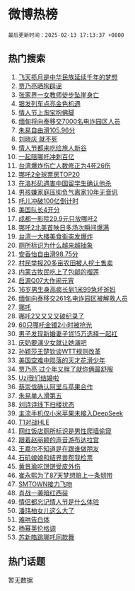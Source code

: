 # 微博热榜

`最后更新时间：2025-02-13 17:13:37 +0800`

## 热门搜索

1. [飞天揽月是中华民族延续千年的梦想](https://m.weibo.cn/search?containerid=100103type%3D1%26t%3D10%26q%3D%23%E9%A3%9E%E5%A4%A9%E6%8F%BD%E6%9C%88%E6%98%AF%E4%B8%AD%E5%8D%8E%E6%B0%91%E6%97%8F%E5%BB%B6%E7%BB%AD%E5%8D%83%E5%B9%B4%E7%9A%84%E6%A2%A6%E6%83%B3%23&stream_entry_id=51&isnewpage=1&extparam=seat%3D1%26cate%3D10103%26pos%3D0%26c_type%3D51%26filter_type%3Drealtimehot%26stream_entry_id%3D51%26q%3D%2523%25E9%25A3%259E%25E5%25A4%25A9%25E6%258F%25BD%25E6%259C%2588%25E6%2598%25AF%25E4%25B8%25AD%25E5%258D%258E%25E6%25B0%2591%25E6%2597%258F%25E5%25BB%25B6%25E7%25BB%25AD%25E5%258D%2583%25E5%25B9%25B4%25E7%259A%2584%25E6%25A2%25A6%25E6%2583%25B3%2523%26dgr%3D0%26display_time%3D1739438016%26pre_seqid%3D17394380162349230412664)
1. [贾乃亮晒狗辟谣](https://m.weibo.cn/search?containerid=100103type%3D1%26t%3D10%26q%3D%E8%B4%BE%E4%B9%83%E4%BA%AE%E6%99%92%E7%8B%97%E8%BE%9F%E8%B0%A3&stream_entry_id=31&isnewpage=1&extparam=seat%3D1%26cate%3D5001%26stream_entry_id%3D31%26lcate%3D5001%26q%3D%25E8%25B4%25BE%25E4%25B9%2583%25E4%25BA%25AE%25E6%2599%2592%25E7%258B%2597%25E8%25BE%259F%25E8%25B0%25A3%26band_rank%3D1%26realpos%3D1%26pos%3D0%26filter_type%3Drealtimehot%26flag%3D1%26c_type%3D31%26dgr%3D0%26display_time%3D1739438016%26pre_seqid%3D17394380162349230412664)
1. [张家界一女教师徒步坠崖身亡](https://m.weibo.cn/search?containerid=100103type%3D1%26t%3D10%26q%3D%23%E5%BC%A0%E5%AE%B6%E7%95%8C%E4%B8%80%E5%A5%B3%E6%95%99%E5%B8%88%E5%BE%92%E6%AD%A5%E5%9D%A0%E5%B4%96%E8%BA%AB%E4%BA%A1%23&stream_entry_id=31&isnewpage=1&extparam=seat%3D1%26cate%3D5001%26stream_entry_id%3D31%26lcate%3D5001%26q%3D%2523%25E5%25BC%25A0%25E5%25AE%25B6%25E7%2595%258C%25E4%25B8%2580%25E5%25A5%25B3%25E6%2595%2599%25E5%25B8%2588%25E5%25BE%2592%25E6%25AD%25A5%25E5%259D%25A0%25E5%25B4%2596%25E8%25BA%25AB%25E4%25BA%25A1%2523%26band_rank%3D2%26realpos%3D2%26pos%3D1%26filter_type%3Drealtimehot%26flag%3D1%26c_type%3D31%26dgr%3D0%26display_time%3D1739438016%26pre_seqid%3D17394380162349230412664)
1. [银发列车点亮金色机遇](https://m.weibo.cn/search?containerid=100103type%3D1%26t%3D10%26q%3D%23%E9%93%B6%E5%8F%91%E5%88%97%E8%BD%A6%E7%82%B9%E4%BA%AE%E9%87%91%E8%89%B2%E6%9C%BA%E9%81%87%23&stream_entry_id=31&isnewpage=1&extparam=seat%3D1%26cate%3D5001%26stream_entry_id%3D31%26lcate%3D5001%26q%3D%2523%25E9%2593%25B6%25E5%258F%2591%25E5%2588%2597%25E8%25BD%25A6%25E7%2582%25B9%25E4%25BA%25AE%25E9%2587%2591%25E8%2589%25B2%25E6%259C%25BA%25E9%2581%2587%2523%26band_rank%3D3%26realpos%3D3%26pos%3D2%26filter_type%3Drealtimehot%26flag%3D0%26c_type%3D31%26dgr%3D0%26display_time%3D1739438016%26pre_seqid%3D17394380162349230412664)
1. [情人节上淘宝抱佛脚](https://m.weibo.cn/search?containerid=100103type%3D1%26t%3D10%26q%3D%23%E6%83%85%E4%BA%BA%E8%8A%82%E4%B8%8A%E6%B7%98%E5%AE%9D%E6%8A%B1%E4%BD%9B%E8%84%9A%23&stream_entry_id=31&isnewpage=1&extparam=seat%3D1%26adid%3D275898%26stream_entry_id%3D31%26lcate%3D5001%26q%3D%2523%25E6%2583%2585%25E4%25BA%25BA%25E8%258A%2582%25E4%25B8%258A%25E6%25B7%2598%25E5%25AE%259D%25E6%258A%25B1%25E4%25BD%259B%25E8%2584%259A%2523%26pos%3D3%26band_rank%3D4%26cate%3D5001%26topic_ad%3D1%26filter_type%3Drealtimehot%26is_ad_pos%3D1%26c_type%3D31%26dgr%3D0%26display_time%3D1739438016%26pre_seqid%3D17394380162349230412664)
1. [缅甸将向泰移交7000名电诈园区人员](https://m.weibo.cn/search?containerid=100103type%3D1%26t%3D10%26q%3D%23%E7%BC%85%E7%94%B8%E5%B0%86%E5%90%91%E6%B3%B0%E7%A7%BB%E4%BA%A47000%E5%90%8D%E7%94%B5%E8%AF%88%E5%9B%AD%E5%8C%BA%E4%BA%BA%E5%91%98%23&stream_entry_id=31&isnewpage=1&extparam=seat%3D1%26cate%3D5001%26stream_entry_id%3D31%26lcate%3D5001%26q%3D%2523%25E7%25BC%2585%25E7%2594%25B8%25E5%25B0%2586%25E5%2590%2591%25E6%25B3%25B0%25E7%25A7%25BB%25E4%25BA%25A47000%25E5%2590%258D%25E7%2594%25B5%25E8%25AF%2588%25E5%259B%25AD%25E5%258C%25BA%25E4%25BA%25BA%25E5%2591%2598%2523%26band_rank%3D4%26realpos%3D4%26pos%3D4%26filter_type%3Drealtimehot%26flag%3D1%26c_type%3D31%26dgr%3D0%26display_time%3D1739438016%26pre_seqid%3D17394380162349230412664)
1. [朱易自由滑105.96分](https://m.weibo.cn/search?containerid=100103type%3D1%26t%3D10%26q%3D%23%E6%9C%B1%E6%98%93%E8%87%AA%E7%94%B1%E6%BB%91105.96%E5%88%86%23&stream_entry_id=31&isnewpage=1&extparam=seat%3D1%26cate%3D5001%26stream_entry_id%3D31%26lcate%3D5001%26q%3D%2523%25E6%259C%25B1%25E6%2598%2593%25E8%2587%25AA%25E7%2594%25B1%25E6%25BB%2591105.96%25E5%2588%2586%2523%26band_rank%3D5%26realpos%3D5%26pos%3D5%26filter_type%3Drealtimehot%26flag%3D1%26c_type%3D31%26dgr%3D0%26display_time%3D1739438016%26pre_seqid%3D17394380162349230412664)
1. [刘晓庆 就不死](https://m.weibo.cn/search?containerid=100103type%3D1%26t%3D10%26q%3D%E5%88%98%E6%99%93%E5%BA%86+%E5%B0%B1%E4%B8%8D%E6%AD%BB&stream_entry_id=31&isnewpage=1&extparam=seat%3D1%26cate%3D5001%26stream_entry_id%3D31%26lcate%3D5001%26q%3D%25E5%2588%2598%25E6%2599%2593%25E5%25BA%2586%2520%25E5%25B0%25B1%25E4%25B8%258D%25E6%25AD%25BB%26band_rank%3D6%26realpos%3D6%26pos%3D6%26filter_type%3Drealtimehot%26flag%3D1%26c_type%3D31%26dgr%3D0%26display_time%3D1739438016%26pre_seqid%3D17394380162349230412664)
1. [情人节都来吃绘旅人新谷](https://m.weibo.cn/search?containerid=100103type%3D1%26t%3D10%26q%3D%23%E6%83%85%E4%BA%BA%E8%8A%82%E9%83%BD%E6%9D%A5%E5%90%83%E7%BB%98%E6%97%85%E4%BA%BA%E6%96%B0%E8%B0%B7%23&stream_entry_id=31&isnewpage=1&extparam=seat%3D1%26adid%3D275975%26stream_entry_id%3D31%26lcate%3D5001%26q%3D%2523%25E6%2583%2585%25E4%25BA%25BA%25E8%258A%2582%25E9%2583%25BD%25E6%259D%25A5%25E5%2590%2583%25E7%25BB%2598%25E6%2597%2585%25E4%25BA%25BA%25E6%2596%25B0%25E8%25B0%25B7%2523%26pos%3D7%26band_rank%3D7%26cate%3D5001%26topic_ad%3D1%26filter_type%3Drealtimehot%26is_ad_pos%3D1%26c_type%3D31%26dgr%3D0%26display_time%3D1739438016%26pre_seqid%3D17394380162349230412664)
1. [一起陪哪吒冲刺百亿](https://m.weibo.cn/search?containerid=100103type%3D1%26t%3D10%26q%3D%23%E4%B8%80%E8%B5%B7%E9%99%AA%E5%93%AA%E5%90%92%E5%86%B2%E5%88%BA%E7%99%BE%E4%BA%BF%23&stream_entry_id=31&isnewpage=1&extparam=seat%3D1%26cate%3D5001%26stream_entry_id%3D31%26lcate%3D5001%26q%3D%2523%25E4%25B8%2580%25E8%25B5%25B7%25E9%2599%25AA%25E5%2593%25AA%25E5%2590%2592%25E5%2586%25B2%25E5%2588%25BA%25E7%2599%25BE%25E4%25BA%25BF%2523%26band_rank%3D7%26realpos%3D7%26pos%3D8%26filter_type%3Drealtimehot%26flag%3D16%26c_type%3D31%26dgr%3D0%26display_time%3D1739438016%26pre_seqid%3D17394380162349230412664)
1. [台湾爆炸伤亡人数修正为4死26伤](https://m.weibo.cn/search?containerid=100103type%3D1%26t%3D10%26q%3D%E5%8F%B0%E6%B9%BE%E7%88%86%E7%82%B8%E4%BC%A4%E4%BA%A1%E4%BA%BA%E6%95%B0%E4%BF%AE%E6%AD%A3%E4%B8%BA4%E6%AD%BB26%E4%BC%A4&stream_entry_id=31&isnewpage=1&extparam=seat%3D1%26cate%3D5001%26stream_entry_id%3D31%26lcate%3D5001%26q%3D%25E5%258F%25B0%25E6%25B9%25BE%25E7%2588%2586%25E7%2582%25B8%25E4%25BC%25A4%25E4%25BA%25A1%25E4%25BA%25BA%25E6%2595%25B0%25E4%25BF%25AE%25E6%25AD%25A3%25E4%25B8%25BA4%25E6%25AD%25BB26%25E4%25BC%25A4%26band_rank%3D8%26realpos%3D8%26pos%3D9%26filter_type%3Drealtimehot%26flag%3D1%26c_type%3D31%26dgr%3D0%26display_time%3D1739438016%26pre_seqid%3D17394380162349230412664)
1. [哪吒2全球票房TOP20](https://m.weibo.cn/search?containerid=100103type%3D1%26t%3D10%26q%3D%23%E5%93%AA%E5%90%922%E5%85%A8%E7%90%83%E7%A5%A8%E6%88%BFTOP20%23&stream_entry_id=31&isnewpage=1&extparam=seat%3D1%26cate%3D5001%26stream_entry_id%3D31%26lcate%3D5001%26q%3D%2523%25E5%2593%25AA%25E5%2590%25922%25E5%2585%25A8%25E7%2590%2583%25E7%25A5%25A8%25E6%2588%25BFTOP20%2523%26band_rank%3D9%26realpos%3D9%26pos%3D10%26filter_type%3Drealtimehot%26flag%3D0%26c_type%3D31%26dgr%3D0%26display_time%3D1739438016%26pre_seqid%3D17394380162349230412664)
1. [在洛杉矶遇害中国留学生确认他杀](https://m.weibo.cn/search?containerid=100103type%3D1%26t%3D10%26q%3D%23%E5%9C%A8%E6%B4%9B%E6%9D%89%E7%9F%B6%E9%81%87%E5%AE%B3%E4%B8%AD%E5%9B%BD%E7%95%99%E5%AD%A6%E7%94%9F%E7%A1%AE%E8%AE%A4%E4%BB%96%E6%9D%80%23&stream_entry_id=31&isnewpage=1&extparam=seat%3D1%26cate%3D5001%26stream_entry_id%3D31%26lcate%3D5001%26q%3D%2523%25E5%259C%25A8%25E6%25B4%259B%25E6%259D%2589%25E7%259F%25B6%25E9%2581%2587%25E5%25AE%25B3%25E4%25B8%25AD%25E5%259B%25BD%25E7%2595%2599%25E5%25AD%25A6%25E7%2594%259F%25E7%25A1%25AE%25E8%25AE%25A4%25E4%25BB%2596%25E6%259D%2580%2523%26band_rank%3D10%26realpos%3D10%26pos%3D11%26filter_type%3Drealtimehot%26flag%3D0%26c_type%3D31%26dgr%3D0%26display_time%3D1739438016%26pre_seqid%3D17394380162349230412664)
1. [男孩嫌家庭压抑负气离家10年无音讯](https://m.weibo.cn/search?containerid=100103type%3D1%26t%3D10%26q%3D%23%E7%94%B7%E5%AD%A9%E5%AB%8C%E5%AE%B6%E5%BA%AD%E5%8E%8B%E6%8A%91%E8%B4%9F%E6%B0%94%E7%A6%BB%E5%AE%B610%E5%B9%B4%E6%97%A0%E9%9F%B3%E8%AE%AF%23&stream_entry_id=31&isnewpage=1&extparam=seat%3D1%26cate%3D5001%26stream_entry_id%3D31%26lcate%3D5001%26q%3D%2523%25E7%2594%25B7%25E5%25AD%25A9%25E5%25AB%258C%25E5%25AE%25B6%25E5%25BA%25AD%25E5%258E%258B%25E6%258A%2591%25E8%25B4%259F%25E6%25B0%2594%25E7%25A6%25BB%25E5%25AE%25B610%25E5%25B9%25B4%25E6%2597%25A0%25E9%259F%25B3%25E8%25AE%25AF%2523%26band_rank%3D11%26realpos%3D11%26pos%3D12%26filter_type%3Drealtimehot%26flag%3D1%26c_type%3D31%26dgr%3D0%26display_time%3D1739438016%26pre_seqid%3D17394380162349230412664)
1. [吒儿冲破100亿倒计时](https://m.weibo.cn/search?containerid=100103type%3D1%26t%3D10%26q%3D%23%E5%90%92%E5%84%BF%E5%86%B2%E7%A0%B4100%E4%BA%BF%E5%80%92%E8%AE%A1%E6%97%B6%23&stream_entry_id=31&isnewpage=1&extparam=seat%3D1%26cate%3D5001%26stream_entry_id%3D31%26lcate%3D5001%26q%3D%2523%25E5%2590%2592%25E5%2584%25BF%25E5%2586%25B2%25E7%25A0%25B4100%25E4%25BA%25BF%25E5%2580%2592%25E8%25AE%25A1%25E6%2597%25B6%2523%26band_rank%3D12%26realpos%3D12%26pos%3D13%26filter_type%3Drealtimehot%26flag%3D1%26c_type%3D31%26dgr%3D0%26display_time%3D1739438016%26pre_seqid%3D17394380162349230412664)
1. [美国队长4开分](https://m.weibo.cn/search?containerid=100103type%3D1%26t%3D10%26q%3D%23%E7%BE%8E%E5%9B%BD%E9%98%9F%E9%95%BF4%E5%BC%80%E5%88%86%23&stream_entry_id=31&isnewpage=1&extparam=seat%3D1%26cate%3D5001%26stream_entry_id%3D31%26lcate%3D5001%26q%3D%2523%25E7%25BE%258E%25E5%259B%25BD%25E9%2598%259F%25E9%2595%25BF4%25E5%25BC%2580%25E5%2588%2586%2523%26band_rank%3D13%26realpos%3D13%26pos%3D14%26filter_type%3Drealtimehot%26flag%3D0%26c_type%3D31%26dgr%3D0%26display_time%3D1739438016%26pre_seqid%3D17394380162349230412664)
1. [成都一影院29.9元只放哪吒2](https://m.weibo.cn/search?containerid=100103type%3D1%26t%3D10%26q%3D%23%E6%88%90%E9%83%BD%E4%B8%80%E5%BD%B1%E9%99%A229.9%E5%85%83%E5%8F%AA%E6%94%BE%E5%93%AA%E5%90%922%23&stream_entry_id=31&isnewpage=1&extparam=seat%3D1%26cate%3D5001%26stream_entry_id%3D31%26lcate%3D5001%26q%3D%2523%25E6%2588%2590%25E9%2583%25BD%25E4%25B8%2580%25E5%25BD%25B1%25E9%2599%25A229.9%25E5%2585%2583%25E5%258F%25AA%25E6%2594%25BE%25E5%2593%25AA%25E5%2590%25922%2523%26band_rank%3D14%26realpos%3D14%26pos%3D15%26filter_type%3Drealtimehot%26flag%3D2%26c_type%3D31%26dgr%3D0%26display_time%3D1739438016%26pre_seqid%3D17394380162349230412664)
1. [哪吒2北美首映日多场次瞬间爆满](https://m.weibo.cn/search?containerid=100103type%3D1%26t%3D10%26q%3D%23%E5%93%AA%E5%90%922%E5%8C%97%E7%BE%8E%E9%A6%96%E6%98%A0%E6%97%A5%E5%A4%9A%E5%9C%BA%E6%AC%A1%E7%9E%AC%E9%97%B4%E7%88%86%E6%BB%A1%23&stream_entry_id=31&isnewpage=1&extparam=seat%3D1%26cate%3D5001%26stream_entry_id%3D31%26lcate%3D5001%26q%3D%2523%25E5%2593%25AA%25E5%2590%25922%25E5%258C%2597%25E7%25BE%258E%25E9%25A6%2596%25E6%2598%25A0%25E6%2597%25A5%25E5%25A4%259A%25E5%259C%25BA%25E6%25AC%25A1%25E7%259E%25AC%25E9%2597%25B4%25E7%2588%2586%25E6%25BB%25A1%2523%26band_rank%3D15%26realpos%3D15%26pos%3D16%26filter_type%3Drealtimehot%26flag%3D1%26c_type%3D31%26dgr%3D0%26display_time%3D1739438016%26pre_seqid%3D17394380162349230412664)
1. [台湾一大楼美食街突发爆炸](https://m.weibo.cn/search?containerid=100103type%3D1%26t%3D10%26q%3D%23%E5%8F%B0%E6%B9%BE%E4%B8%80%E5%A4%A7%E6%A5%BC%E7%BE%8E%E9%A3%9F%E8%A1%97%E7%AA%81%E5%8F%91%E7%88%86%E7%82%B8%23&stream_entry_id=31&isnewpage=1&extparam=seat%3D1%26cate%3D5001%26stream_entry_id%3D31%26lcate%3D5001%26q%3D%2523%25E5%258F%25B0%25E6%25B9%25BE%25E4%25B8%2580%25E5%25A4%25A7%25E6%25A5%25BC%25E7%25BE%258E%25E9%25A3%259F%25E8%25A1%2597%25E7%25AA%2581%25E5%258F%2591%25E7%2588%2586%25E7%2582%25B8%2523%26band_rank%3D16%26realpos%3D16%26pos%3D17%26filter_type%3Drealtimehot%26flag%3D0%26c_type%3D31%26dgr%3D0%26display_time%3D1739438016%26pre_seqid%3D17394380162349230412664)
1. [厕所标识为什么越来越抽象](https://m.weibo.cn/search?containerid=100103type%3D1%26t%3D10%26q%3D%23%E5%8E%95%E6%89%80%E6%A0%87%E8%AF%86%E4%B8%BA%E4%BB%80%E4%B9%88%E8%B6%8A%E6%9D%A5%E8%B6%8A%E6%8A%BD%E8%B1%A1%23&stream_entry_id=31&isnewpage=1&extparam=seat%3D1%26cate%3D5001%26stream_entry_id%3D31%26lcate%3D5001%26q%3D%2523%25E5%258E%2595%25E6%2589%2580%25E6%25A0%2587%25E8%25AF%2586%25E4%25B8%25BA%25E4%25BB%2580%25E4%25B9%2588%25E8%25B6%258A%25E6%259D%25A5%25E8%25B6%258A%25E6%258A%25BD%25E8%25B1%25A1%2523%26band_rank%3D17%26realpos%3D17%26pos%3D18%26filter_type%3Drealtimehot%26flag%3D1%26c_type%3D31%26dgr%3D0%26display_time%3D1739438016%26pre_seqid%3D17394380162349230412664)
1. [安香怡自由滑98.75分](https://m.weibo.cn/search?containerid=100103type%3D1%26t%3D10%26q%3D%E5%AE%89%E9%A6%99%E6%80%A1%E8%87%AA%E7%94%B1%E6%BB%9198.75%E5%88%86&stream_entry_id=31&isnewpage=1&extparam=seat%3D1%26cate%3D5001%26stream_entry_id%3D31%26lcate%3D5001%26q%3D%25E5%25AE%2589%25E9%25A6%2599%25E6%2580%25A1%25E8%2587%25AA%25E7%2594%25B1%25E6%25BB%259198.75%25E5%2588%2586%26band_rank%3D18%26realpos%3D18%26pos%3D19%26filter_type%3Drealtimehot%26flag%3D1%26c_type%3D31%26dgr%3D0%26display_time%3D1739438016%26pre_seqid%3D17394380162349230412664)
1. [村民举报20多亩农田被人挖土售卖](https://m.weibo.cn/search?containerid=100103type%3D1%26t%3D10%26q%3D%23%E6%9D%91%E6%B0%91%E4%B8%BE%E6%8A%A520%E5%A4%9A%E4%BA%A9%E5%86%9C%E7%94%B0%E8%A2%AB%E4%BA%BA%E6%8C%96%E5%9C%9F%E5%94%AE%E5%8D%96%23&stream_entry_id=31&isnewpage=1&extparam=seat%3D1%26cate%3D5001%26stream_entry_id%3D31%26lcate%3D5001%26q%3D%2523%25E6%259D%2591%25E6%25B0%2591%25E4%25B8%25BE%25E6%258A%25A520%25E5%25A4%259A%25E4%25BA%25A9%25E5%2586%259C%25E7%2594%25B0%25E8%25A2%25AB%25E4%25BA%25BA%25E6%258C%2596%25E5%259C%259F%25E5%2594%25AE%25E5%258D%2596%2523%26band_rank%3D19%26realpos%3D19%26pos%3D20%26filter_type%3Drealtimehot%26flag%3D0%26c_type%3D31%26dgr%3D0%26display_time%3D1739438016%26pre_seqid%3D17394380162349230412664)
1. [内蒙古牧民吃上了包邮的榴莲](https://m.weibo.cn/search?containerid=100103type%3D1%26t%3D10%26q%3D%23%E5%86%85%E8%92%99%E5%8F%A4%E7%89%A7%E6%B0%91%E5%90%83%E4%B8%8A%E4%BA%86%E5%8C%85%E9%82%AE%E7%9A%84%E6%A6%B4%E8%8E%B2%23&stream_entry_id=31&isnewpage=1&extparam=seat%3D1%26cate%3D5001%26stream_entry_id%3D31%26band_rank%3D20%26q%3D%2523%25E5%2586%2585%25E8%2592%2599%25E5%258F%25A4%25E7%2589%25A7%25E6%25B0%2591%25E5%2590%2583%25E4%25B8%258A%25E4%25BA%2586%25E5%258C%2585%25E9%2582%25AE%25E7%259A%2584%25E6%25A6%25B4%25E8%258E%25B2%2523%26pos%3D21%26lcate%3D5001%26realpos%3D20%26flag%3D1%26filter_type%3Drealtimehot%26adid%3D275600%26c_type%3D31%26dgr%3D0%26display_time%3D1739438016%26pre_seqid%3D17394380162349230412664)
1. [启源Q07大作闹元宵](https://m.weibo.cn/search?containerid=100103type%3D1%26t%3D10%26q%3D%23%E5%90%AF%E6%BA%90Q07%E5%A4%A7%E4%BD%9C%E9%97%B9%E5%85%83%E5%AE%B5%23&stream_entry_id=31&isnewpage=1&extparam=seat%3D1%26cate%3D5001%26stream_entry_id%3D31%26band_rank%3D21%26q%3D%2523%25E5%2590%25AF%25E6%25BA%2590Q07%25E5%25A4%25A7%25E4%25BD%259C%25E9%2597%25B9%25E5%2585%2583%25E5%25AE%25B5%2523%26pos%3D22%26lcate%3D5001%26realpos%3D21%26flag%3D1%26filter_type%3Drealtimehot%26adid%3D275913%26c_type%3D31%26dgr%3D0%26display_time%3D1739438016%26pre_seqid%3D17394380162349230412664)
1. [16岁男生身高疯长到1米99急坏爸妈](https://m.weibo.cn/search?containerid=100103type%3D1%26t%3D10%26q%3D%2316%E5%B2%81%E7%94%B7%E7%94%9F%E8%BA%AB%E9%AB%98%E7%96%AF%E9%95%BF%E5%88%B01%E7%B1%B399%E6%80%A5%E5%9D%8F%E7%88%B8%E5%A6%88%23&stream_entry_id=31&isnewpage=1&extparam=seat%3D1%26cate%3D5001%26stream_entry_id%3D31%26lcate%3D5001%26q%3D%252316%25E5%25B2%2581%25E7%2594%25B7%25E7%2594%259F%25E8%25BA%25AB%25E9%25AB%2598%25E7%2596%25AF%25E9%2595%25BF%25E5%2588%25B01%25E7%25B1%25B399%25E6%2580%25A5%25E5%259D%258F%25E7%2588%25B8%25E5%25A6%2588%2523%26band_rank%3D22%26realpos%3D22%26pos%3D23%26filter_type%3Drealtimehot%26flag%3D0%26c_type%3D31%26dgr%3D0%26display_time%3D1739438016%26pre_seqid%3D17394380162349230412664)
1. [缅甸向泰移交261名电诈园区被解救人员](https://m.weibo.cn/search?containerid=100103type%3D1%26t%3D10%26q%3D%23%E7%BC%85%E7%94%B8%E5%90%91%E6%B3%B0%E7%A7%BB%E4%BA%A4261%E5%90%8D%E7%94%B5%E8%AF%88%E5%9B%AD%E5%8C%BA%E8%A2%AB%E8%A7%A3%E6%95%91%E4%BA%BA%E5%91%98%23&stream_entry_id=31&isnewpage=1&extparam=seat%3D1%26cate%3D5001%26stream_entry_id%3D31%26lcate%3D5001%26q%3D%2523%25E7%25BC%2585%25E7%2594%25B8%25E5%2590%2591%25E6%25B3%25B0%25E7%25A7%25BB%25E4%25BA%25A4261%25E5%2590%258D%25E7%2594%25B5%25E8%25AF%2588%25E5%259B%25AD%25E5%258C%25BA%25E8%25A2%25AB%25E8%25A7%25A3%25E6%2595%2591%25E4%25BA%25BA%25E5%2591%2598%2523%26band_rank%3D23%26realpos%3D23%26pos%3D24%26filter_type%3Drealtimehot%26flag%3D1%26c_type%3D31%26dgr%3D0%26display_time%3D1739438016%26pre_seqid%3D17394380162349230412664)
1. [哪吒](https://m.weibo.cn/search?containerid=100103type%3D1%26t%3D10%26q%3D%E5%93%AA%E5%90%92&stream_entry_id=31&isnewpage=1&extparam=seat%3D1%26cate%3D5001%26stream_entry_id%3D31%26lcate%3D5001%26q%3D%25E5%2593%25AA%25E5%2590%2592%26band_rank%3D24%26realpos%3D24%26pos%3D25%26filter_type%3Drealtimehot%26flag%3D0%26c_type%3D31%26dgr%3D0%26display_time%3D1739438016%26pre_seqid%3D17394380162349230412664)
1. [哪吒2又又又又破纪录了](https://m.weibo.cn/search?containerid=100103type%3D1%26t%3D10%26q%3D%23%E5%93%AA%E5%90%922%E5%8F%88%E5%8F%88%E5%8F%88%E5%8F%88%E7%A0%B4%E7%BA%AA%E5%BD%95%E4%BA%86%23&stream_entry_id=31&isnewpage=1&extparam=seat%3D1%26cate%3D5001%26stream_entry_id%3D31%26lcate%3D5001%26q%3D%2523%25E5%2593%25AA%25E5%2590%25922%25E5%258F%2588%25E5%258F%2588%25E5%258F%2588%25E5%258F%2588%25E7%25A0%25B4%25E7%25BA%25AA%25E5%25BD%2595%25E4%25BA%2586%2523%26band_rank%3D25%26realpos%3D25%26pos%3D26%26filter_type%3Drealtimehot%26flag%3D1%26c_type%3D31%26dgr%3D0%26display_time%3D1739438016%26pre_seqid%3D17394380162349230412664)
1. [60只哪吒金镯2小时被抢光](https://m.weibo.cn/search?containerid=100103type%3D1%26t%3D10%26q%3D%2360%E5%8F%AA%E5%93%AA%E5%90%92%E9%87%91%E9%95%AF2%E5%B0%8F%E6%97%B6%E8%A2%AB%E6%8A%A2%E5%85%89%23&stream_entry_id=31&isnewpage=1&extparam=seat%3D1%26cate%3D5001%26stream_entry_id%3D31%26lcate%3D5001%26q%3D%252360%25E5%258F%25AA%25E5%2593%25AA%25E5%2590%2592%25E9%2587%2591%25E9%2595%25AF2%25E5%25B0%258F%25E6%2597%25B6%25E8%25A2%25AB%25E6%258A%25A2%25E5%2585%2589%2523%26band_rank%3D26%26realpos%3D26%26pos%3D27%26filter_type%3Drealtimehot%26flag%3D1%26c_type%3D31%26dgr%3D0%26display_time%3D1739438016%26pre_seqid%3D17394380162349230412664)
1. [男子发现新婚妻子贷15万选择一起扛](https://m.weibo.cn/search?containerid=100103type%3D1%26t%3D10%26q%3D%23%E7%94%B7%E5%AD%90%E5%8F%91%E7%8E%B0%E6%96%B0%E5%A9%9A%E5%A6%BB%E5%AD%90%E8%B4%B715%E4%B8%87%E9%80%89%E6%8B%A9%E4%B8%80%E8%B5%B7%E6%89%9B%23&stream_entry_id=31&isnewpage=1&extparam=seat%3D1%26cate%3D5001%26stream_entry_id%3D31%26lcate%3D5001%26q%3D%2523%25E7%2594%25B7%25E5%25AD%2590%25E5%258F%2591%25E7%258E%25B0%25E6%2596%25B0%25E5%25A9%259A%25E5%25A6%25BB%25E5%25AD%2590%25E8%25B4%25B715%25E4%25B8%2587%25E9%2580%2589%25E6%258B%25A9%25E4%25B8%2580%25E8%25B5%25B7%25E6%2589%259B%2523%26band_rank%3D27%26realpos%3D27%26pos%3D28%26filter_type%3Drealtimehot%26flag%3D0%26c_type%3D31%26dgr%3D0%26display_time%3D1739438016%26pre_seqid%3D17394380162349230412664)
1. [庆奶要演少女就让她演吧](https://m.weibo.cn/search?containerid=100103type%3D1%26t%3D10%26q%3D%E5%BA%86%E5%A5%B6%E8%A6%81%E6%BC%94%E5%B0%91%E5%A5%B3%E5%B0%B1%E8%AE%A9%E5%A5%B9%E6%BC%94%E5%90%A7&stream_entry_id=31&isnewpage=1&extparam=seat%3D1%26cate%3D5001%26stream_entry_id%3D31%26lcate%3D5001%26q%3D%25E5%25BA%2586%25E5%25A5%25B6%25E8%25A6%2581%25E6%25BC%2594%25E5%25B0%2591%25E5%25A5%25B3%25E5%25B0%25B1%25E8%25AE%25A9%25E5%25A5%25B9%25E6%25BC%2594%25E5%2590%25A7%26band_rank%3D28%26realpos%3D28%26pos%3D29%26filter_type%3Drealtimehot%26flag%3D0%26c_type%3D31%26dgr%3D0%26display_time%3D1739438016%26pre_seqid%3D17394380162349230412664)
1. [孙颖莎王楚钦谈WTT规则改革](https://m.weibo.cn/search?containerid=100103type%3D1%26t%3D10%26q%3D%23%E5%AD%99%E9%A2%96%E8%8E%8E%E7%8E%8B%E6%A5%9A%E9%92%A6%E8%B0%88WTT%E8%A7%84%E5%88%99%E6%94%B9%E9%9D%A9%23&stream_entry_id=31&isnewpage=1&extparam=seat%3D1%26cate%3D5001%26stream_entry_id%3D31%26lcate%3D5001%26q%3D%2523%25E5%25AD%2599%25E9%25A2%2596%25E8%258E%258E%25E7%258E%258B%25E6%25A5%259A%25E9%2592%25A6%25E8%25B0%2588WTT%25E8%25A7%2584%25E5%2588%2599%25E6%2594%25B9%25E9%259D%25A9%2523%26band_rank%3D29%26realpos%3D29%26pos%3D30%26filter_type%3Drealtimehot%26flag%3D1%26c_type%3D31%26dgr%3D0%26display_time%3D1739438016%26pre_seqid%3D17394380162349230412664)
1. [美国空难中陨落的天才花滑少年](https://m.weibo.cn/search?containerid=100103type%3D1%26t%3D10%26q%3D%23%E7%BE%8E%E5%9B%BD%E7%A9%BA%E9%9A%BE%E4%B8%AD%E9%99%A8%E8%90%BD%E7%9A%84%E5%A4%A9%E6%89%8D%E8%8A%B1%E6%BB%91%E5%B0%91%E5%B9%B4%23&stream_entry_id=31&isnewpage=1&extparam=seat%3D1%26cate%3D5001%26stream_entry_id%3D31%26lcate%3D5001%26q%3D%2523%25E7%25BE%258E%25E5%259B%25BD%25E7%25A9%25BA%25E9%259A%25BE%25E4%25B8%25AD%25E9%2599%25A8%25E8%2590%25BD%25E7%259A%2584%25E5%25A4%25A9%25E6%2589%258D%25E8%258A%25B1%25E6%25BB%2591%25E5%25B0%2591%25E5%25B9%25B4%2523%26band_rank%3D30%26realpos%3D30%26pos%3D31%26filter_type%3Drealtimehot%26flag%3D1%26c_type%3D31%26dgr%3D0%26display_time%3D1739438016%26pre_seqid%3D17394380162349230412664)
1. [贾乃亮 过个年又胖了就你俩最舒服](https://m.weibo.cn/search?containerid=100103type%3D1%26t%3D10%26q%3D%E8%B4%BE%E4%B9%83%E4%BA%AE+%E8%BF%87%E4%B8%AA%E5%B9%B4%E5%8F%88%E8%83%96%E4%BA%86%E5%B0%B1%E4%BD%A0%E4%BF%A9%E6%9C%80%E8%88%92%E6%9C%8D&stream_entry_id=31&isnewpage=1&extparam=seat%3D1%26cate%3D5001%26stream_entry_id%3D31%26lcate%3D5001%26q%3D%25E8%25B4%25BE%25E4%25B9%2583%25E4%25BA%25AE%2520%25E8%25BF%2587%25E4%25B8%25AA%25E5%25B9%25B4%25E5%258F%2588%25E8%2583%2596%25E4%25BA%2586%25E5%25B0%25B1%25E4%25BD%25A0%25E4%25BF%25A9%25E6%259C%2580%25E8%2588%2592%25E6%259C%258D%26band_rank%3D31%26realpos%3D31%26pos%3D32%26filter_type%3Drealtimehot%26flag%3D1%26c_type%3D31%26dgr%3D0%26display_time%3D1739438016%26pre_seqid%3D17394380162349230412664)
1. [Uzi我们结婚啦](https://m.weibo.cn/search?containerid=100103type%3D1%26t%3D10%26q%3DUzi%E6%88%91%E4%BB%AC%E7%BB%93%E5%A9%9A%E5%95%A6&stream_entry_id=31&isnewpage=1&extparam=seat%3D1%26cate%3D5001%26stream_entry_id%3D31%26lcate%3D5001%26q%3DUzi%25E6%2588%2591%25E4%25BB%25AC%25E7%25BB%2593%25E5%25A9%259A%25E5%2595%25A6%26band_rank%3D32%26realpos%3D32%26pos%3D33%26filter_type%3Drealtimehot%26flag%3D1%26c_type%3D31%26dgr%3D0%26display_time%3D1739438016%26pre_seqid%3D17394380162349230412664)
1. [蔡崇信确认阿里与苹果合作](https://m.weibo.cn/search?containerid=100103type%3D1%26t%3D10%26q%3D%23%E8%94%A1%E5%B4%87%E4%BF%A1%E7%A1%AE%E8%AE%A4%E9%98%BF%E9%87%8C%E4%B8%8E%E8%8B%B9%E6%9E%9C%E5%90%88%E4%BD%9C%23&stream_entry_id=31&isnewpage=1&extparam=seat%3D1%26cate%3D5001%26stream_entry_id%3D31%26lcate%3D5001%26q%3D%2523%25E8%2594%25A1%25E5%25B4%2587%25E4%25BF%25A1%25E7%25A1%25AE%25E8%25AE%25A4%25E9%2598%25BF%25E9%2587%258C%25E4%25B8%258E%25E8%258B%25B9%25E6%259E%259C%25E5%2590%2588%25E4%25BD%259C%2523%26band_rank%3D33%26realpos%3D33%26pos%3D34%26filter_type%3Drealtimehot%26flag%3D0%26c_type%3D31%26dgr%3D0%26display_time%3D1739438016%26pre_seqid%3D17394380162349230412664)
1. [朱易单人滑第五](https://m.weibo.cn/search?containerid=100103type%3D1%26t%3D10%26q%3D%E6%9C%B1%E6%98%93%E5%8D%95%E4%BA%BA%E6%BB%91%E7%AC%AC%E4%BA%94&stream_entry_id=31&isnewpage=1&extparam=seat%3D1%26cate%3D5001%26stream_entry_id%3D31%26lcate%3D5001%26q%3D%25E6%259C%25B1%25E6%2598%2593%25E5%258D%2595%25E4%25BA%25BA%25E6%25BB%2591%25E7%25AC%25AC%25E4%25BA%2594%26band_rank%3D34%26realpos%3D34%26pos%3D35%26filter_type%3Drealtimehot%26flag%3D1%26c_type%3D31%26dgr%3D0%26display_time%3D1739438016%26pre_seqid%3D17394380162349230412664)
1. [刘诗诗线下扫楼状态](https://m.weibo.cn/search?containerid=100103type%3D1%26t%3D10%26q%3D%23%E5%88%98%E8%AF%97%E8%AF%97%E7%BA%BF%E4%B8%8B%E6%89%AB%E6%A5%BC%E7%8A%B6%E6%80%81%23&stream_entry_id=31&isnewpage=1&extparam=seat%3D1%26cate%3D5001%26stream_entry_id%3D31%26lcate%3D5001%26q%3D%2523%25E5%2588%2598%25E8%25AF%2597%25E8%25AF%2597%25E7%25BA%25BF%25E4%25B8%258B%25E6%2589%25AB%25E6%25A5%25BC%25E7%258A%25B6%25E6%2580%2581%2523%26band_rank%3D35%26realpos%3D35%26pos%3D36%26filter_type%3Drealtimehot%26flag%3D1%26c_type%3D31%26dgr%3D0%26display_time%3D1739438016%26pre_seqid%3D17394380162349230412664)
1. [主流手机仅小米苹果未接入DeepSeek](https://m.weibo.cn/search?containerid=100103type%3D1%26t%3D10%26q%3D%23%E4%B8%BB%E6%B5%81%E6%89%8B%E6%9C%BA%E4%BB%85%E5%B0%8F%E7%B1%B3%E8%8B%B9%E6%9E%9C%E6%9C%AA%E6%8E%A5%E5%85%A5DeepSeek%23&stream_entry_id=31&isnewpage=1&extparam=seat%3D1%26cate%3D5001%26stream_entry_id%3D31%26lcate%3D5001%26q%3D%2523%25E4%25B8%25BB%25E6%25B5%2581%25E6%2589%258B%25E6%259C%25BA%25E4%25BB%2585%25E5%25B0%258F%25E7%25B1%25B3%25E8%258B%25B9%25E6%259E%259C%25E6%259C%25AA%25E6%258E%25A5%25E5%2585%25A5DeepSeek%2523%26band_rank%3D36%26realpos%3D36%26pos%3D37%26filter_type%3Drealtimehot%26flag%3D1%26c_type%3D31%26dgr%3D0%26display_time%3D1739438016%26pre_seqid%3D17394380162349230412664)
1. [T1对战HLE](https://m.weibo.cn/search?containerid=100103type%3D1%26t%3D10%26q%3DT1%E5%AF%B9%E6%88%98HLE&stream_entry_id=31&isnewpage=1&extparam=seat%3D1%26cate%3D5001%26stream_entry_id%3D31%26lcate%3D5001%26q%3DT1%25E5%25AF%25B9%25E6%2588%2598HLE%26band_rank%3D37%26realpos%3D37%26pos%3D38%26filter_type%3Drealtimehot%26flag%3D1%26c_type%3D31%26dgr%3D0%26display_time%3D1739438016%26pre_seqid%3D17394380162349230412664)
1. [网红饭店厕所标识是男性爬墙偷窥](https://m.weibo.cn/search?containerid=100103type%3D1%26t%3D10%26q%3D%23%E7%BD%91%E7%BA%A2%E9%A5%AD%E5%BA%97%E5%8E%95%E6%89%80%E6%A0%87%E8%AF%86%E6%98%AF%E7%94%B7%E6%80%A7%E7%88%AC%E5%A2%99%E5%81%B7%E7%AA%A5%23&stream_entry_id=31&isnewpage=1&extparam=seat%3D1%26cate%3D5001%26stream_entry_id%3D31%26lcate%3D5001%26q%3D%2523%25E7%25BD%2591%25E7%25BA%25A2%25E9%25A5%25AD%25E5%25BA%2597%25E5%258E%2595%25E6%2589%2580%25E6%25A0%2587%25E8%25AF%2586%25E6%2598%25AF%25E7%2594%25B7%25E6%2580%25A7%25E7%2588%25AC%25E5%25A2%2599%25E5%2581%25B7%25E7%25AA%25A5%2523%26band_rank%3D38%26realpos%3D38%26pos%3D39%26filter_type%3Drealtimehot%26flag%3D0%26c_type%3D31%26dgr%3D0%26display_time%3D1739438016%26pre_seqid%3D17394380162349230412664)
1. [跟着赵丽颖的声音游布达拉宫](https://m.weibo.cn/search?containerid=100103type%3D1%26t%3D10%26q%3D%23%E8%B7%9F%E7%9D%80%E8%B5%B5%E4%B8%BD%E9%A2%96%E7%9A%84%E5%A3%B0%E9%9F%B3%E6%B8%B8%E5%B8%83%E8%BE%BE%E6%8B%89%E5%AE%AB%23&stream_entry_id=31&isnewpage=1&extparam=seat%3D1%26cate%3D5001%26stream_entry_id%3D31%26lcate%3D5001%26q%3D%2523%25E8%25B7%259F%25E7%259D%2580%25E8%25B5%25B5%25E4%25B8%25BD%25E9%25A2%2596%25E7%259A%2584%25E5%25A3%25B0%25E9%259F%25B3%25E6%25B8%25B8%25E5%25B8%2583%25E8%25BE%25BE%25E6%258B%2589%25E5%25AE%25AB%2523%26band_rank%3D39%26realpos%3D39%26pos%3D40%26filter_type%3Drealtimehot%26flag%3D1%26c_type%3D31%26dgr%3D0%26display_time%3D1739438016%26pre_seqid%3D17394380162349230412664)
1. [王嘉尔不知道是在跟谁做朋友](https://m.weibo.cn/search?containerid=100103type%3D1%26t%3D10%26q%3D%E7%8E%8B%E5%98%89%E5%B0%94%E4%B8%8D%E7%9F%A5%E9%81%93%E6%98%AF%E5%9C%A8%E8%B7%9F%E8%B0%81%E5%81%9A%E6%9C%8B%E5%8F%8B&stream_entry_id=31&isnewpage=1&extparam=seat%3D1%26cate%3D5001%26stream_entry_id%3D31%26lcate%3D5001%26q%3D%25E7%258E%258B%25E5%2598%2589%25E5%25B0%2594%25E4%25B8%258D%25E7%259F%25A5%25E9%2581%2593%25E6%2598%25AF%25E5%259C%25A8%25E8%25B7%259F%25E8%25B0%2581%25E5%2581%259A%25E6%259C%258B%25E5%258F%258B%26band_rank%3D40%26realpos%3D40%26pos%3D41%26filter_type%3Drealtimehot%26flag%3D0%26c_type%3D31%26dgr%3D0%26display_time%3D1739438016%26pre_seqid%3D17394380162349230412664)
1. [石矶娘娘和结界兽帮我检票](https://m.weibo.cn/search?containerid=100103type%3D1%26t%3D10%26q%3D%23%E7%9F%B3%E7%9F%B6%E5%A8%98%E5%A8%98%E5%92%8C%E7%BB%93%E7%95%8C%E5%85%BD%E5%B8%AE%E6%88%91%E6%A3%80%E7%A5%A8%23&stream_entry_id=31&isnewpage=1&extparam=seat%3D1%26cate%3D5001%26stream_entry_id%3D31%26lcate%3D5001%26q%3D%2523%25E7%259F%25B3%25E7%259F%25B6%25E5%25A8%2598%25E5%25A8%2598%25E5%2592%258C%25E7%25BB%2593%25E7%2595%258C%25E5%2585%25BD%25E5%25B8%25AE%25E6%2588%2591%25E6%25A3%2580%25E7%25A5%25A8%2523%26band_rank%3D41%26realpos%3D41%26pos%3D42%26filter_type%3Drealtimehot%26flag%3D1%26c_type%3D31%26dgr%3D0%26display_time%3D1739438016%26pre_seqid%3D17394380162349230412664)
1. [黄景瑜吃饼饼受皮外伤](https://m.weibo.cn/search?containerid=100103type%3D1%26t%3D10%26q%3D%E9%BB%84%E6%99%AF%E7%91%9C%E5%90%83%E9%A5%BC%E9%A5%BC%E5%8F%97%E7%9A%AE%E5%A4%96%E4%BC%A4&stream_entry_id=31&isnewpage=1&extparam=seat%3D1%26cate%3D5001%26stream_entry_id%3D31%26lcate%3D5001%26q%3D%25E9%25BB%2584%25E6%2599%25AF%25E7%2591%259C%25E5%2590%2583%25E9%25A5%25BC%25E9%25A5%25BC%25E5%258F%2597%25E7%259A%25AE%25E5%25A4%2596%25E4%25BC%25A4%26band_rank%3D42%26realpos%3D42%26pos%3D43%26filter_type%3Drealtimehot%26flag%3D1%26c_type%3D31%26dgr%3D0%26display_time%3D1739438016%26pre_seqid%3D17394380162349230412664)
1. [崔永熙为了87天梦想赔上一条韧带](https://m.weibo.cn/search?containerid=100103type%3D1%26t%3D10%26q%3D%E5%B4%94%E6%B0%B8%E7%86%99%E4%B8%BA%E4%BA%8687%E5%A4%A9%E6%A2%A6%E6%83%B3%E8%B5%94%E4%B8%8A%E4%B8%80%E6%9D%A1%E9%9F%A7%E5%B8%A6&stream_entry_id=31&isnewpage=1&extparam=seat%3D1%26cate%3D5001%26stream_entry_id%3D31%26lcate%3D5001%26q%3D%25E5%25B4%2594%25E6%25B0%25B8%25E7%2586%2599%25E4%25B8%25BA%25E4%25BA%258687%25E5%25A4%25A9%25E6%25A2%25A6%25E6%2583%25B3%25E8%25B5%2594%25E4%25B8%258A%25E4%25B8%2580%25E6%259D%25A1%25E9%259F%25A7%25E5%25B8%25A6%26band_rank%3D43%26realpos%3D43%26pos%3D44%26filter_type%3Drealtimehot%26flag%3D1%26c_type%3D31%26dgr%3D0%26display_time%3D1739438016%26pre_seqid%3D17394380162349230412664)
1. [SMTOWN接力飞吻](https://m.weibo.cn/search?containerid=100103type%3D1%26t%3D10%26q%3DSMTOWN%E6%8E%A5%E5%8A%9B%E9%A3%9E%E5%90%BB&stream_entry_id=31&isnewpage=1&extparam=seat%3D1%26cate%3D5001%26stream_entry_id%3D31%26lcate%3D5001%26q%3DSMTOWN%25E6%258E%25A5%25E5%258A%259B%25E9%25A3%259E%25E5%2590%25BB%26band_rank%3D44%26realpos%3D44%26pos%3D45%26filter_type%3Drealtimehot%26flag%3D1%26c_type%3D31%26dgr%3D0%26display_time%3D1739438016%26pre_seqid%3D17394380162349230412664)
1. [肖战一袭暗红西装](https://m.weibo.cn/search?containerid=100103type%3D1%26t%3D10%26q%3D%23%E8%82%96%E6%88%98%E4%B8%80%E8%A2%AD%E6%9A%97%E7%BA%A2%E8%A5%BF%E8%A3%85%23&stream_entry_id=31&isnewpage=1&extparam=seat%3D1%26cate%3D5001%26stream_entry_id%3D31%26lcate%3D5001%26q%3D%2523%25E8%2582%2596%25E6%2588%2598%25E4%25B8%2580%25E8%25A2%25AD%25E6%259A%2597%25E7%25BA%25A2%25E8%25A5%25BF%25E8%25A3%2585%2523%26band_rank%3D45%26realpos%3D45%26pos%3D46%26filter_type%3Drealtimehot%26flag%3D0%26c_type%3D31%26dgr%3D0%26display_time%3D1739438016%26pre_seqid%3D17394380162349230412664)
1. [情侣都忘记情人节是什么体验](https://m.weibo.cn/search?containerid=100103type%3D1%26t%3D10%26q%3D%E6%83%85%E4%BE%A3%E9%83%BD%E5%BF%98%E8%AE%B0%E6%83%85%E4%BA%BA%E8%8A%82%E6%98%AF%E4%BB%80%E4%B9%88%E4%BD%93%E9%AA%8C&stream_entry_id=31&isnewpage=1&extparam=seat%3D1%26cate%3D5001%26stream_entry_id%3D31%26lcate%3D5001%26q%3D%25E6%2583%2585%25E4%25BE%25A3%25E9%2583%25BD%25E5%25BF%2598%25E8%25AE%25B0%25E6%2583%2585%25E4%25BA%25BA%25E8%258A%2582%25E6%2598%25AF%25E4%25BB%2580%25E4%25B9%2588%25E4%25BD%2593%25E9%25AA%258C%26band_rank%3D46%26realpos%3D46%26pos%3D47%26filter_type%3Drealtimehot%26flag%3D0%26c_type%3D31%26dgr%3D0%26display_time%3D1739438016%26pre_seqid%3D17394380162349230412664)
1. [潘玮柏女儿这么大了](https://m.weibo.cn/search?containerid=100103type%3D1%26t%3D10%26q%3D%23%E6%BD%98%E7%8E%AE%E6%9F%8F%E5%A5%B3%E5%84%BF%E8%BF%99%E4%B9%88%E5%A4%A7%E4%BA%86%23&stream_entry_id=31&isnewpage=1&extparam=seat%3D1%26cate%3D5001%26stream_entry_id%3D31%26lcate%3D5001%26q%3D%2523%25E6%25BD%2598%25E7%258E%25AE%25E6%259F%258F%25E5%25A5%25B3%25E5%2584%25BF%25E8%25BF%2599%25E4%25B9%2588%25E5%25A4%25A7%25E4%25BA%2586%2523%26band_rank%3D47%26realpos%3D47%26pos%3D48%26filter_type%3Drealtimehot%26flag%3D0%26c_type%3D31%26dgr%3D0%26display_time%3D1739438016%26pre_seqid%3D17394380162349230412664)
1. [难哄告白体](https://m.weibo.cn/search?containerid=100103type%3D1%26t%3D10%26q%3D%E9%9A%BE%E5%93%84%E5%91%8A%E7%99%BD%E4%BD%93&stream_entry_id=31&isnewpage=1&extparam=seat%3D1%26cate%3D5001%26stream_entry_id%3D31%26lcate%3D5001%26q%3D%25E9%259A%25BE%25E5%2593%2584%25E5%2591%258A%25E7%2599%25BD%25E4%25BD%2593%26band_rank%3D48%26realpos%3D48%26pos%3D49%26filter_type%3Drealtimehot%26flag%3D1%26c_type%3D31%26dgr%3D0%26display_time%3D1739438016%26pre_seqid%3D17394380162349230412664)
1. [杨幂英伦格调](https://m.weibo.cn/search?containerid=100103type%3D1%26t%3D10%26q%3D%23%E6%9D%A8%E5%B9%82%E8%8B%B1%E4%BC%A6%E6%A0%BC%E8%B0%83%23&stream_entry_id=31&isnewpage=1&extparam=seat%3D1%26cate%3D5001%26stream_entry_id%3D31%26lcate%3D5001%26q%3D%2523%25E6%259D%25A8%25E5%25B9%2582%25E8%258B%25B1%25E4%25BC%25A6%25E6%25A0%25BC%25E8%25B0%2583%2523%26band_rank%3D49%26realpos%3D49%26pos%3D50%26filter_type%3Drealtimehot%26flag%3D1%26c_type%3D31%26dgr%3D0%26display_time%3D1739438016%26pre_seqid%3D17394380162349230412664)
1. [苏新皓跳哪吒同款舞](https://m.weibo.cn/search?containerid=100103type%3D1%26t%3D10%26q%3D%23%E8%8B%8F%E6%96%B0%E7%9A%93%E8%B7%B3%E5%93%AA%E5%90%92%E5%90%8C%E6%AC%BE%E8%88%9E%23&stream_entry_id=31&isnewpage=1&extparam=seat%3D1%26cate%3D5001%26stream_entry_id%3D31%26lcate%3D5001%26q%3D%2523%25E8%258B%258F%25E6%2596%25B0%25E7%259A%2593%25E8%25B7%25B3%25E5%2593%25AA%25E5%2590%2592%25E5%2590%258C%25E6%25AC%25BE%25E8%2588%259E%2523%26band_rank%3D50%26realpos%3D50%26pos%3D51%26filter_type%3Drealtimehot%26flag%3D1%26c_type%3D31%26dgr%3D0%26display_time%3D1739438016%26pre_seqid%3D17394380162349230412664)

## 热门话题

暂无数据
